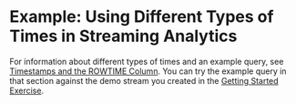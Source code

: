 # Example: Using Different Types of Times in Streaming Analytics<a name="app-different-times"></a>

For information about different types of times and an example query, see [Timestamps and the ROWTIME Column](timestamps-rowtime-concepts.md)\. You can try the example query in that section against the demo stream you created in the [Getting Started Exercise](http://docs.aws.amazon.com/kinesisanalytics/latest/dev/get-started-exercise.html)\.